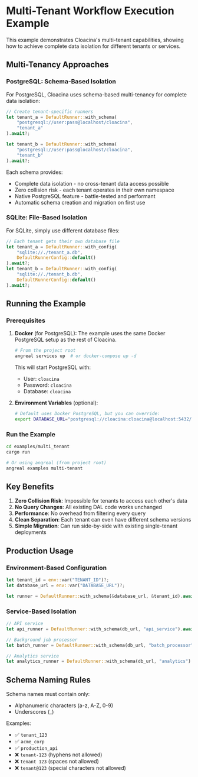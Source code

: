 # Multi-Tenant Workflow Execution Example

This example demonstrates Cloacina's multi-tenant capabilities, showing how to achieve complete data isolation for different tenants or services.

## Multi-Tenancy Approaches

### PostgreSQL: Schema-Based Isolation

For PostgreSQL, Cloacina uses schema-based multi-tenancy for complete data isolation:

```rust
// Create tenant-specific runners
let tenant_a = DefaultRunner::with_schema(
    "postgresql://user:pass@localhost/cloacina",
    "tenant_a"
).await?;

let tenant_b = DefaultRunner::with_schema(
    "postgresql://user:pass@localhost/cloacina",
    "tenant_b"
).await?;
```

Each schema provides:
- Complete data isolation - no cross-tenant data access possible
- Zero collision risk - each tenant operates in their own namespace
- Native PostgreSQL feature - battle-tested and performant
- Automatic schema creation and migration on first use

### SQLite: File-Based Isolation

For SQLite, simply use different database files:

```rust
// Each tenant gets their own database file
let tenant_a = DefaultRunner::with_config(
    "sqlite://./tenant_a.db",
    DefaultRunnerConfig::default()
).await?;
let tenant_b = DefaultRunner::with_config(
    "sqlite://./tenant_b.db",
    DefaultRunnerConfig::default()
).await?;
```

## Running the Example

### Prerequisites

1. **Docker** (for PostgreSQL):
   The example uses the same Docker PostgreSQL setup as the rest of Cloacina.

   ```bash
   # From the project root
   angreal services up  # or docker-compose up -d
   ```

   This will start PostgreSQL with:
   - User: `cloacina`
   - Password: `cloacina`
   - Database: `cloacina`

2. **Environment Variables** (optional):
   ```bash
   # Default uses Docker PostgreSQL, but you can override:
   export DATABASE_URL="postgresql://cloacina:cloacina@localhost:5432/cloacina"
   ```

### Run the Example

```bash
cd examples/multi_tenant
cargo run

# Or using angreal (from project root)
angreal examples multi-tenant
```

## Key Benefits

1. **Zero Collision Risk**: Impossible for tenants to access each other's data
2. **No Query Changes**: All existing DAL code works unchanged
3. **Performance**: No overhead from filtering every query
4. **Clean Separation**: Each tenant can even have different schema versions
5. **Simple Migration**: Can run side-by-side with existing single-tenant deployments

## Production Usage

### Environment-Based Configuration

```rust
let tenant_id = env::var("TENANT_ID")?;
let database_url = env::var("DATABASE_URL")?;

let runner = DefaultRunner::with_schema(&database_url, &tenant_id).await?;
```

### Service-Based Isolation

```rust
// API service
let api_runner = DefaultRunner::with_schema(db_url, "api_service").await?;

// Background job processor
let batch_runner = DefaultRunner::with_schema(db_url, "batch_processor").await?;

// Analytics service
let analytics_runner = DefaultRunner::with_schema(db_url, "analytics").await?;
```

## Schema Naming Rules

Schema names must contain only:
- Alphanumeric characters (a-z, A-Z, 0-9)
- Underscores (_)

Examples:
- ✅ `tenant_123`
- ✅ `acme_corp`
- ✅ `production_api`
- ❌ `tenant-123` (hyphens not allowed)
- ❌ `tenant 123` (spaces not allowed)
- ❌ `tenant@123` (special characters not allowed)
